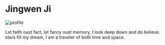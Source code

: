 # Jingwen Ji

![profile](https://github.com/jingwenji313/jingwenji313.github.io/tree/master/jingwen.jpg)

Let faith oust fact, let fancy oust memory, I look deep down and do believe.
stars fill my dream, I am a traveler of both time and space.
